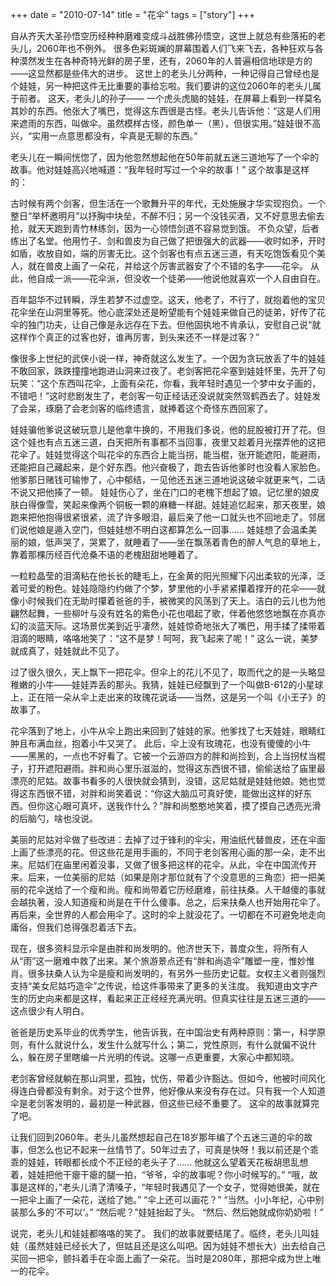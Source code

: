 +++ 
date = "2010-07-14"
title = "花伞"
tags = ["story"]
+++

自从齐天大圣孙悟空历经种种磨难变成斗战胜佛孙悟空，这世上就总有些落拓的老头儿，2060年也不例外。 很多色彩斑斓的屏幕围着人们飞来飞去，各种狂欢与各种漠然发生在各种奇特光鲜的房子里，还有，2060年的人普遍相信地球是方的——这显然都是些伟大的进步。 这世上的老头儿分两种，一种记得自己曾经也是个娃娃，另一种把这件无比重要的事给忘啦。我们要讲的这位2060年的老头儿属于前者。 这天，老头儿的孙子—— 一个虎头虎脑的娃娃，在屏幕上看到一样莫名其妙的东西。他张大了嘴巴，觉得这东西很是古怪。老头儿告诉他：“这是人们用来遮雨的东西，叫做伞。虽然模样古怪，颜色单一（黑），但很实用。”娃娃很不高兴，“实用一点意思都没有，伞真是无聊的东西。”

老头儿在一瞬间恍惚了，因为他忽然想起他在50年前就五迷三道地写了一个伞的故事。他对娃娃高兴地喊道：“我年轻时写过一个伞的故事！” 这个故事是这样的：

古时候有两个剑客，但生活在一个歌舞升平的年代，无处施展才华实现抱负。一个整日“举杯邀明月”以抒胸中块垒，不醉不归；另一个没钱买酒，又不好意思去偷去抢，就天天跑到青竹林练剑，因为一心领悟剑道不容易觉到饿。 不负众望，后者练出了名堂。他用竹子、剑和兽皮为自己做了把很强大的武器——收时如矛，开时如盾，收放自如，端的厉害无比。这个剑客也有点五迷三道，有天吃饱饭看见个美人，就在兽皮上画了一朵花，并给这个厉害武器安了个不错的名字——花伞。 从此，他自成一派——花伞派，但没收一个徒弟——他说他就喜欢一个人自由自在。

百年韶华不过转瞬，浮生若梦不过虚空。这天，他老了，不行了，就抱着他的宝贝花伞坐在山洞里等死。他心底深处还是盼望能有个娃娃来做自己的徒弟，好传了花伞的独门功夫，让自己像是永远存在下去。但他固执地不肯承认，安慰自己说“就这样作个真正的过客也好，谁再厉害，到头来还不一样是过客？” 

像很多上世纪的武侠小说一样，神奇就这么发生了。一个因为贪玩放丢了牛的娃娃不敢回家，跌跌撞撞地跑进山洞来过夜了。老剑客把花伞塞到娃娃怀里，先开了句玩笑：“这个东西叫花伞，上面有朵花，你看，我年轻时遇见一个梦中女子画的，不错吧！”这时悲剧发生了，老剑客一句正经话还没说就突然驾鹤西去了。娃娃发了会呆，琢磨了会老剑客的临终遗言，就捧着这个奇怪东西回家了。 

娃娃骗他爹说这破玩意儿是他拿牛换的，不用我们多说，他的屁股被打开了花。但这个娃也有点五迷三道，白天把所有事都不当回事，夜里又趁着月光摆弄他的这把花伞了。娃娃觉得这个叫花伞的东西合上能当拐，能当棍，张开能遮阳，能避雨，还能把自己藏起来，是个好东西。他兴奋极了，跑去告诉他爹时也没看人家脸色。他爹那日赌钱可输惨了，心中郁结，一见他还五迷三道地说这破伞就更来气，二话不说又把他揍了一顿。 娃娃伤心了，坐在门口的老槐下想起了娘。记忆里的娘皮肤白得像雪，笑起来像两个铜板一颗的麻糖一样甜。娃娃追忆起来，那天夜里，娘跑来把他抱得很紧很紧，流了许多眼泪，最后亲了他一口就头也不回地走了。邻居们说他娘是遁入空门，但娃娃想不明白这都算怎么一回事...... 娃娃想了会温柔美丽的娘，低声哭了，哭累了，就睡着了——坐在飘荡着青色的醉人气息的草地上，靠着那棵历经百代沧桑不语的老槐甜甜地睡着了。

一粒粒晶莹的泪滴粘在他长长的睫毛上，在金黄的阳光照耀下闪出柔软的光泽，泛着可爱的粉色。娃娃隐隐约约做了个梦，梦里他的小手紧紧攥着撑开的花伞——就像小时候我们在无助时攥着爸爸的手，被微笑的风荡到了天上。洁白的云儿也为他翩然起舞，一些柳叶与没有姓名的紫色小花也唱起了歌，伴着他悠悠地飘在亦真亦幻的淡蓝天际。这场景优美到近乎凄然，娃娃惊奇地张大了嘴巴，用手揉了揉带着泪滴的眼睛，咯咯地笑了：“这不是梦！呵呵，我飞起来了呢！” 这么一说，美梦就成真了，娃娃就此不见了。

过了很久很久，天上飘下一把花伞。但伞上的花儿不见了，取而代之的是一头略显稚嫩的小牛——娃娃弄丢的那头。我猜，娃娃已经飘到了一个叫做B-612的小星球上，正在陪一朵从伞上走出来的玫瑰花说话——当然，这是另一个叫《小王子》的故事了。 

花伞落到了地上，小牛从伞上跑出来回到了娃娃的家。他爹找了七天娃娃，眼睛红肿且布满血丝，抱着小牛又哭了。 此后，伞上没有玫瑰花，也没有傻傻的小牛——黑黑的，一点也不好看了。它被一个云游四方的胖和尚捡到，合上当拐杖当棍子，打开遮阳避雨。胖和尚心里乐滋滋的，觉得这东西很不错，偷偷送给了庙里最漂亮的尼姑。故事书看多的人很快就会猜到，没错，这尼姑就是娃娃他娘。她也觉得这东西很不错，对胖和尚笑着说：“你这大脑瓜可真好使，能做出这样的好东西。但你这心眼可真坏，送我作什么？”胖和尚憨憨地笑着，摸了摸自己透亮光滑的后脑勺，啥也没说。 

美丽的尼姑对伞做了些改进：去掉了过于锋利的伞尖，用油纸代替兽皮，还在伞面上画了些漂亮的花。但这些花是用手画的，不同于老剑客用心画的那一朵，走不出来。尼姑们在庙里闲着没事，又做了很多把这样的花伞。从此，伞在中国流传开来。后来，一位美丽的尼姑（如果是刚才那位就有了个没意思的三角恋）把一把美丽的花伞送给了一个瘦和尚。瘦和尚带着它历经磨难，前往扶桑。人干越傻的事就会越执著，没人知道瘦和尚是在干什么傻事。总之，后来扶桑人也开始用花伞了。 再后来，全世界的人都会用伞了。这时的伞上就没花了。一切都在不可避免地走向庸俗，但我们总得强忍着活下去。 

现在，很多资料显示伞是由胖和尚发明的。他济世天下，普度众生，将所有人从“雨”这一磨难中救了出来。某个旅游景点还有“胖和尚造伞”雕塑一座，惟妙惟肖。很多扶桑人认为伞是瘦和尚发明的，有另外一些历史记载。女权主义者则强烈支持“美女尼姑巧造伞”之传说，给这件事带来了更多的关注度。 我知道由文字产生的历史向来都是这样，看起来正正经经充满光明。但真实往往是五迷三道的——这点很少有人明白。

爸爸是历史系毕业的优秀学生，他告诉我，在中国治史有两种原则：第一，科学原则，有什么就说什么，发生什么就写什么；第二，党性原则，有什么就偏不说什么，躲在房子里瞎编一片光明的传说。这哪一点更重要，大家心中都知晓。 

老剑客曾经就躺在那山洞里，孤独，忧伤，带着少许豁达。但如今，他被时间风化得连白骨都没有剩余。对于这个世界，他好像从来没有存在过。只有我一个人知道伞是老剑客发明的，最初是一种武器，但这些已经不重要了。 这伞的故事就算完了吧。

让我们回到2060年。老头儿虽然想起自己在18岁那年编了个五迷三道的伞的故事，但怎么也记不起来一丝情节了。50年过去了，可真是快呀！我以前还是个乖乖的娃娃，转眼都长成个不正经的老头子了...... 他就这么望着天花板胡思乱想着，娃娃把他干瘪干瘪的腿一拍，“爷爷，伞的故事呢？你小时候写的。” “哦，故事是这样的，”老头儿清了清嗓子，“年轻时我遇见了一个女子，觉得她很美，就在一把伞上画了一朵花，送给了她。” “伞上还可以画花？” “当然。小小年纪，心中别装那么多的‘不可以’。” “然后呢？”娃娃抬起了头。 “然后、然后她就成你奶奶啦！”

说完，老头儿和娃娃都咯咯的笑了。 我们的故事就要结尾了。临终，老头儿叫娃娃（虽然娃娃已经长大了，但姑且还是这么叫吧。因为娃娃不想长大）出去给自己买回一把伞，颤抖着手在伞面上画了一朵花。当时是2080年，那把伞成为世上唯一的花伞。

